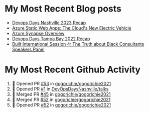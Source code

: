 # My Most Recent Blog posts
<!-- BLOG-POST-LIST:START -->
- [Devops Days Nashville 2023 Recap](https://www.gogorichie.com/blog/devopsdaysnashville2023recap/)
- [Azure Static Web Apps: The Cloud&#39;s New Electric Vehicle](https://www.gogorichie.com/blog/microsoft/azurespringcleaning2023/)
- [Azure Synapse Overview](https://www.gogorichie.com/blog/microsoft/azure-synapse-overview/)
- [Devops Days Tampa Bay 2022 Recap](https://www.gogorichie.com/blog/devopsdaystampabay2022recap/)
- [Built International Session 4: The Truth about Black Consultants Speakers Panel](https://www.gogorichie.com/blog/built-speakers-panel-appearance/)
<!-- BLOG-POST-LIST:END -->


# My Most Recent Github Activity
<!--START_SECTION:activity-->
1. 💪 Opened PR [#53](https://github.com/gogorichie/gogorichie2021/pull/53) in [gogorichie/gogorichie2021](https://github.com/gogorichie/gogorichie2021)
2. 💪 Opened PR [#1](https://github.com/DevOpsDaysNashville/talks/pull/1) in [DevOpsDaysNashville/talks](https://github.com/DevOpsDaysNashville/talks)
3. 🎉 Merged PR [#45](https://github.com/gogorichie/gogorichie2021/pull/45) in [gogorichie/gogorichie2021](https://github.com/gogorichie/gogorichie2021)
4. 🎉 Merged PR [#52](https://github.com/gogorichie/gogorichie2021/pull/52) in [gogorichie/gogorichie2021](https://github.com/gogorichie/gogorichie2021)
5. 💪 Opened PR [#52](https://github.com/gogorichie/gogorichie2021/pull/52) in [gogorichie/gogorichie2021](https://github.com/gogorichie/gogorichie2021)
<!--END_SECTION:activity-->

